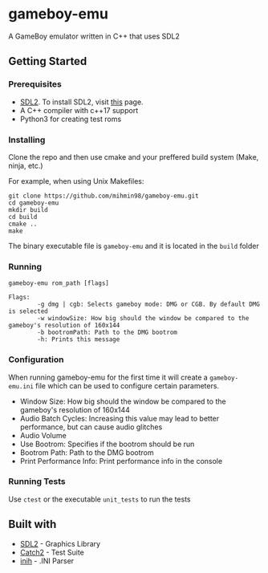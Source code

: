 # gameboy-emu
A GameBoy emulator written in C++ that uses SDL2

## Getting Started
### Prerequisites
- [SDL2](https://www.libsdl.org/index.php). To install SDL2, visit [this](https://wiki.libsdl.org/Installation) page.
- A C++ compiler with c++17 support
- Python3 for creating test roms

### Installing
Clone the repo and then use cmake and your preffered build system (Make, ninja, etc.)

For example, when using Unix Makefiles:
```
git clone https://github.com/mihmin98/gameboy-emu.git
cd gameboy-emu
mkdir build
cd build
cmake ..
make
```
The binary executable file is ``gameboy-emu`` and it is located in the `build` folder

### Running 
```
gameboy-emu rom_path [flags]

Flags:
        -g dmg | cgb: Selects gameboy mode: DMG or CGB. By default DMG is selected
        -w windowSize: How big should the window be compared to the gameboy's resolution of 160x144
        -b bootromPath: Path to the DMG bootrom
        -h: Prints this message
```

### Configuration
When running gameboy-emu for the first time it will create a `gameboy-emu.ini` file which can be used to configure certain parameters.
* Window Size: How big should the window be compared to the gameboy's resolution of 160x144
* Audio Batch Cycles: Increasing this value may lead to better performance, but can cause audio glitches
* Audio Volume
* Use Bootrom: Specifies if the bootrom should be run
* Bootrom Path: Path to the DMG bootrom
* Print Performance Info: Print performance info in the console

### Running Tests
Use `ctest` or the executable `unit_tests` to run the tests 

## Built with
* [SDL2](https://www.libsdl.org/index.php) - Graphics Library
* [Catch2](https://github.com/catchorg/Catch2) - Test Suite
* [inih](https://github.com/benhoyt/inih) - .INI Parser
